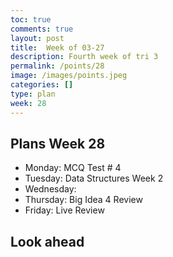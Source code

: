```yaml
---
toc: true
comments: true
layout: post
title:  Week of 03-27
description: Fourth week of tri 3
permalink: /points/28
image: /images/points.jpeg
categories: []
type: plan
week: 28
---
```


## Plans Week 28
> 
- Monday: MCQ Test # 4
- Tuesday: Data Structures Week 2
- Wednesday: 
- Thursday: Big Idea 4 Review
- Friday: Live Review

## Look ahead
> 